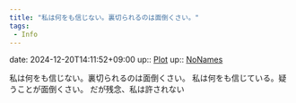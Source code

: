 ```yaml
---
title: "私は何をも信じない。裏切られるのは面倒くさい。"
tags:
 - Info
---
```


date: 2024-12-20T14:11:52+09:00
up:: [Plot](Bar/Novel/Chaos/Plot.md)
up:: [NoNames](Bar/Novel/Chaos/NoNames.md)

私は何をも信じない。裏切られるのは面倒くさい。
私は何をも信じている。疑うことが面倒くさい。
だが残念、私は許されない